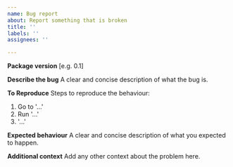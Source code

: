 ```yaml
---
name: Bug report
about: Report something that is broken
title: ''
labels: ''
assignees: ''

---
```


<!-- PLEASE READ THIS: Are you sure your issue is caused by this package? Almost all reported issues come from a misunderstanding of the [OpenAPI specification](https://swagger.io/specification/). Please make sure that your answer isn't there before posting -->

**Package version**
[e.g. 0.1]

**Describe the bug**
A clear and concise description of what the bug is.

**To Reproduce**
Steps to reproduce the behaviour:
1. Go to '...'
2. Run '...'
3. '...'

**Expected behaviour**
A clear and concise description of what you expected to happen.

**Additional context**
Add any other context about the problem here.
